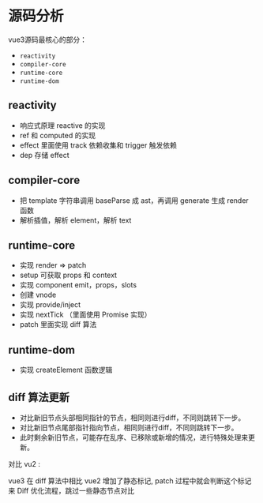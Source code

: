 # 源码分析

vue3源码最核心的部分：

- `reactivity`
- `compiler-core` 
- `runtime-core`
- `runtime-dom`

## reactivity

- 响应式原理 reactive 的实现
- ref 和 computed 的实现
- effect 里面使用 track 依赖收集和 trigger 触发依赖
- dep 存储 effect

## compiler-core

- 把 template 字符串调用 baseParse 成 ast，再调用 generate 生成 render 函数
- 解析插值，解析 element，解析 text

## runtime-core

- 实现 render => patch
- setup 可获取 props 和 context
- 实现 component emit，props，slots
- 创建 vnode
- 实现 provide/inject
- 实现 nextTick （里面使用 Promise 实现）
- patch 里面实现 diff 算法

## runtime-dom

- 实现 createElement 函数逻辑

## diff 算法更新

- 对比新旧节点头部相同指针的节点，相同则进行diff，不同则跳转下一步。
- 对比新旧节点尾部指针指向节点，相同则进行diff，不同则跳转下一步。
- 此时剩余新旧节点，可能存在乱序、已移除或新增的情况，进行特殊处理来更新。

对比 vu2 :

vue3 在 diff 算法中相比 vue2 增加了静态标记, patch 过程中就会判断这个标记来 Diff 优化流程，跳过一些静态节点对比